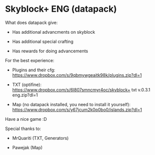 # Skyblock+ ENG (datapack)

What does datapack give:

- Has additional advancments on skyblock

- Has additional special crafting

- Has rewards for doing advancements

For the best experience:

- Plugins and their cfg: https://www.dropbox.com/s/9qbmywgeaitk98k/plugins.zip?dl=1

- TXT (optifine): https://www.dropbox.com/s/6l807smncmyr4oc/skyblock+ txt v.0.3.1 eng.zip?dl=1

- Map (no datapack installed, you need to install it yourself): https://www.dropbox.com/s/y67jcum2k0p0bo0/islands.zip?dl=1

Have a nice game :D

Special thanks to:

- MrQuariti (TXT, Generators)

- Pawejak (Map)
